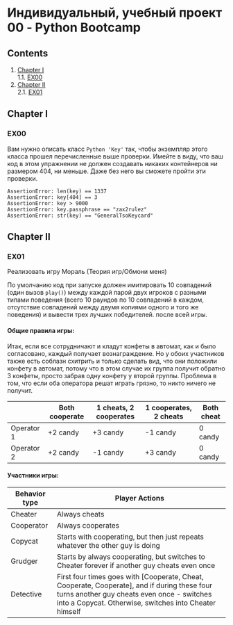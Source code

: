 # Индивидуальный, учебный проект 00 - Python Bootcamp

## Contents

1. [Chapter I](#chapter-i) \
    1.1. [EX00](#ex00)
2. [Chapter II](#chapter-ii) \
    2.1. [EX01](#ex01)

## Chapter I
### EX00

Вам нужно описать класс `Python 'Key'` так, чтобы экземпляр этого класса прошел перечисленные выше проверки. 
Имейте в виду, что ваш код в этом упражнении не должен создавать никаких 
контейнеров ни размером 404, ни меньше. Даже без него вы сможете пройти эти проверки.

```
AssertionError: len(key) == 1337
AssertionError: key[404] == 3
AssertionError: key > 9000
AssertionError: key.passphrase == "zax2rulez"
AssertionError: str(key) == "GeneralTsoKeycard"

```

## Chapter II
### EX01

Реализовать игру Мораль (Теория игр/Обмони меня)

По умолчанию код при запуске должен имитировать 10 совпадений 
(один вызов `play()`) между каждой парой двух игроков с разными типами поведения 
(всего 10 раундов по 10 совпадений в каждом, отсутствие совпадений между двумя 
копиями одного и того же поведения) и вывести трех лучших победителей. после всей игры.

#### Общие правила игры:

Итак, если все сотрудничают и кладут конфеты в автомат, как и было согласовано, 
каждый получает вознаграждение. Но у обоих участников также есть соблазн схитрить и 
только сделать вид, что они положили конфету в автомат, потому что в этом случае их 
группа получит обратно 3 конфеты, просто забрав одну конфету у второй группы. 
Проблема в том, что если оба оператора решат играть грязно, то никто ничего не получит.

|  | Both cooperate | 1 cheats, 2 cooperates | 1 cooperates, 2 cheats | Both cheat |
|------------|----------|----------|----------|---------|
| Operator 1 | +2 candy | +3 candy | -1 candy | 0 candy |
| Operator 2 | +2 candy | -1 candy | +3 candy | 0 candy |

#### Участники игры:

| Behavior type | Player Actions                                                                                                                                                                                         |
|---------------|--------------------------------------------------------------------------------------------------------------------------------------------------------------------------------------------------------|
| Cheater       | Always cheats                                                                                                                                                                                          |
| Cooperator    | Always cooperates                                                                                                                                                                                      |
| Copycat       | Starts with cooperating, but then just repeats whatever the other guy is doing                                                                                                                         |
| Grudger       | Starts by always cooperating, but switches to Cheater forever if another guy cheats even once                                                                                                          |
| Detective     | First four times goes with [Cooperate, Cheat, Cooperate, Cooperate],  and if during these four turns another guy cheats even once -  switches into a Copycat. Otherwise, switches into Cheater himself |
